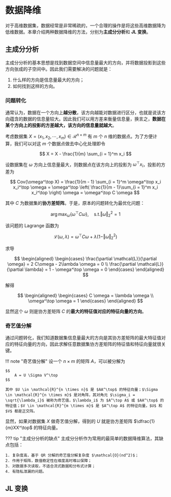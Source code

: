 # 数据降维

对于高维数据集，数据经常是非常稀疏的，一个合理的操作是将这些高维数据降为低维数据。本章介绍两种数据降维的方法，分别为**主成分分析**和 **JL 变换**。

## 主成分分析

主成分分析的基本思想是找到数据空间中信息量最大的方向，并将数据投影到这些方向张成的子空间中。因此我们需要解决的问题就是：

1. 什么样的方向是信息量最大的方向；
2. 如何找到这样的方向。

### 问题转化

通常认为，数据在一个方向上**越分散**，该方向越能对数据进行区分，也就是说该方向蕴含的数据的信息量较大。因此我们可以用方差来衡量信息量，换言之，**数据在某个方向上的投影的方差越大，该方向的信息量就越大**。

考虑数据集 $X = ( x_1, x_2, \cdots, x_m ) \in \mathcal{R}^{n \times m}$ 有 $m$ 个 $n$ 维的数据点。为了方便计算，我们可以对这 $m$ 个数据点做去中心化处理即令

$$
X = X - \frac{1}{m} \sum_{i = 1}^m x_i
$$

设数据集在 $\omega$ 方向上信息量最大，则数据点在该方向上的投影为 $\omega^\top x_i$，投影的方差为

$$
Cov(\omega^\top X) = \frac{1}{m - 1} \sum_{i = 1}^m \omega^\top x_i x_i^\top \omega = \omega^\top \left( \frac{1}{m - 1}\sum_{i = 1}^m x_i x_i^\top \right) \omega = \omega^\top C \omega
$$

其中 $C$ 为数据集的**协方差矩阵**。于是，原本的问题转化为最优化问题：

$$
\arg\max_{\omega} \{\omega^\top C \omega\}, \quad \text{s.t.} \Vert \omega \Vert_2^2 = 1
$$

该问题的 Lagrange 函数为

$$
\mathcal{L}(\omega, \lambda) = \omega^\top C \omega + \lambda (1 - \Vert \omega \Vert_2^2)
$$

求导

$$
\begin{aligned}
    \begin{cases}
        \frac{\partial \mathcal{L}}{\partial \omega} = 2 C\omega - 2\lambda \omega = 0 \\
        \frac{\partial \mathcal{L}}{\partial \lambda} = 1 - \omega^\top \omega = 0
    \end{cases}
\end{aligned}
$$

解得

$$
\begin{aligned}
    \begin{cases}
        C \omega = \lambda \omega \\
        \omega^\top \omega = 1
    \end{cases}
\end{aligned}
$$

显然这个 $\omega$ 则是协方差矩阵 $C$ 的**最大的特征值对应的特征向量的方向**。

### 奇艺值分解

通过问题转化，我们知道数据集信息量最大的方向是其协方差矩阵的最大特征值对应的特征向量的方向，因此求解任意数据集协方差矩阵的特征值和特征向量就很关键。

!!! note "奇艺值分解"
    设一个 $n \times m$ 的矩阵 $A$，可以被分解为

    $$
        A = U \Sigma V^\top
    $$

    其中 $U \in \mathcal{R}^{n \times n}$ 是 $AA^\top$ 的特征向量；$\Sigma \in \mathcal{R}^{n \times m}$ 是对角阵，其对角元 $\sigma_i = \sqrt{\lambda_i}$ 被称为奇艺值，$\lambda_i$ 为 $A^\top A$ 或 $AA^\top$ 的特征值；$V \in \mathcal{R}^{m \times m}$ 是 $A^\top A$ 的特征向量，$U$ 和 $V$ 都是正交阵。

显然，如果对数据集 $X$ 做奇艺值分解，得到的 $U$ 就是协方差矩阵 $\dfrac{1}{m}XX^\top$ 的特征向量。

??? tip "主成分分析的缺点"
    主成分分析作为常用的最简单的数据降维算法，其缺点包括：
    
    1. 复杂度高，基于 QR 分解的奇艺值分解复杂度 $\mathcal{O}(nd^2)$；
    2. 作用于矩阵，数值稳定性在维度高时难以保障；
    3. 对数据多次读取，不适合流式数据和分布式计算；
    4. 有隐私泄漏的问题。

## JL 变换



